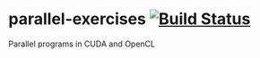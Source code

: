 # parallel-exercises [![Build Status](https://travis-ci.org/simonkrogmann/parallel-exercises.svg?branch=master)](https://travis-ci.org/simonkrogmann/parallel-exercises)
Parallel programs in CUDA and OpenCL
